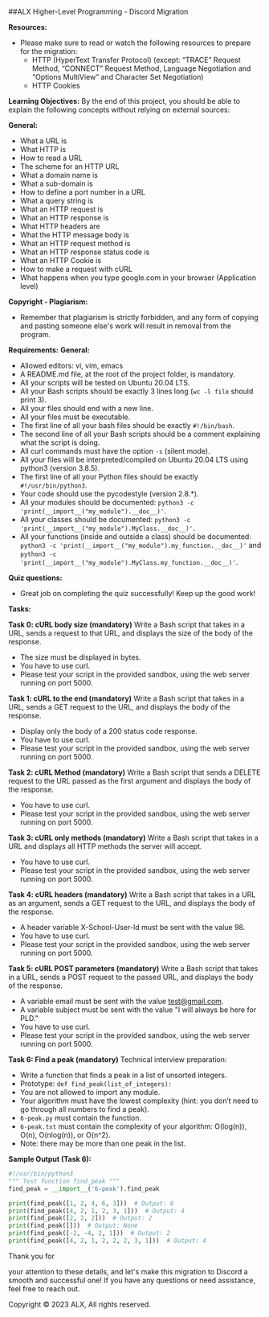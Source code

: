 ##ALX Higher-Level Programming - Discord Migration

**Resources:**
- Please make sure to read or watch the following resources to prepare for the migration:
  - HTTP (HyperText Transfer Protocol) (except: “TRACE” Request Method, “CONNECT” Request Method, Language Negotiation and “Options MultiView” and Character Set Negotiation)
  - HTTP Cookies

**Learning Objectives:**
By the end of this project, you should be able to explain the following concepts without relying on external sources:

**General:**
- What a URL is
- What HTTP is
- How to read a URL
- The scheme for an HTTP URL
- What a domain name is
- What a sub-domain is
- How to define a port number in a URL
- What a query string is
- What an HTTP request is
- What an HTTP response is
- What HTTP headers are
- What the HTTP message body is
- What an HTTP request method is
- What an HTTP response status code is
- What an HTTP Cookie is
- How to make a request with cURL
- What happens when you type google.com in your browser (Application level)

**Copyright - Plagiarism:**
- Remember that plagiarism is strictly forbidden, and any form of copying and pasting someone else's work will result in removal from the program.

**Requirements:**
**General:**
- Allowed editors: vi, vim, emacs
- A README.md file, at the root of the project folder, is mandatory.
- All your scripts will be tested on Ubuntu 20.04 LTS.
- All your Bash scripts should be exactly 3 lines long (`wc -l file` should print 3).
- All your files should end with a new line.
- All your files must be executable.
- The first line of all your bash files should be exactly `#!/bin/bash`.
- The second line of all your Bash scripts should be a comment explaining what the script is doing.
- All curl commands must have the option `-s` (silent mode).
- All your files will be interpreted/compiled on Ubuntu 20.04 LTS using python3 (version 3.8.5).
- The first line of all your Python files should be exactly `#!/usr/bin/python3`.
- Your code should use the pycodestyle (version 2.8.*).
- All your modules should be documented: `python3 -c 'print(__import__("my_module").__doc__)'`.
- All your classes should be documented: `python3 -c 'print(__import__("my_module").MyClass.__doc__)'`.
- All your functions (inside and outside a class) should be documented: `python3 -c 'print(__import__("my_module").my_function.__doc__)'` and `python3 -c 'print(__import__("my_module").MyClass.my_function.__doc__)'`.

**Quiz questions:**
- Great job on completing the quiz successfully! Keep up the good work!

**Tasks:**

**Task 0: cURL body size (mandatory)**
Write a Bash script that takes in a URL, sends a request to that URL, and displays the size of the body of the response.

- The size must be displayed in bytes.
- You have to use curl.
- Please test your script in the provided sandbox, using the web server running on port 5000.

**Task 1: cURL to the end (mandatory)**
Write a Bash script that takes in a URL, sends a GET request to the URL, and displays the body of the response.

- Display only the body of a 200 status code response.
- You have to use curl.
- Please test your script in the provided sandbox, using the web server running on port 5000.

**Task 2: cURL Method (mandatory)**
Write a Bash script that sends a DELETE request to the URL passed as the first argument and displays the body of the response.

- You have to use curl.
- Please test your script in the provided sandbox, using the web server running on port 5000.

**Task 3: cURL only methods (mandatory)**
Write a Bash script that takes in a URL and displays all HTTP methods the server will accept.

- You have to use curl.
- Please test your script in the provided sandbox, using the web server running on port 5000.

**Task 4: cURL headers (mandatory)**
Write a Bash script that takes in a URL as an argument, sends a GET request to the URL, and displays the body of the response.

- A header variable X-School-User-Id must be sent with the value 98.
- You have to use curl.
- Please test your script in the provided sandbox, using the web server running on port 5000.

**Task 5: cURL POST parameters (mandatory)**
Write a Bash script that takes in a URL, sends a POST request to the passed URL, and displays the body of the response.

- A variable email must be sent with the value test@gmail.com.
- A variable subject must be sent with the value "I will always be here for PLD."
- You have to use curl.
- Please test your script in the provided sandbox, using the web server running on port 5000.

**Task 6: Find a peak (mandatory)**
Technical interview preparation:

- Write a function that finds a peak in a list of unsorted integers.
- Prototype: `def find_peak(list_of_integers):`
- You are not allowed to import any module.
- Your algorithm must have the lowest complexity (hint: you don’t need to go through all numbers to find a peak).
- `6-peak.py` must contain the function.
- `6-peak.txt` must contain the complexity of your algorithm: O(log(n)), O(n), O(nlog(n)), or O(n^2).
- Note: there may be more than one peak in the list.

**Sample Output (Task 6):**
```python
#!/usr/bin/python3
""" Test function find_peak """
find_peak = __import__('6-peak').find_peak

print(find_peak([1, 2, 4, 6, 3]))  # Output: 6
print(find_peak([4, 2, 1, 2, 3, 1]))  # Output: 4
print(find_peak([2, 2, 2]))  # Output: 2
print(find_peak([]))  # Output: None
print(find_peak([-2, -4, 2, 1]))  # Output: 2
print(find_peak([4, 2, 1, 2, 2, 2, 3, 1]))  # Output: 4
```

Thank you for

 your attention to these details, and let's make this migration to Discord a smooth and successful one! If you have any questions or need assistance, feel free to reach out. 

Copyright © 2023 ALX, All rights reserved.
